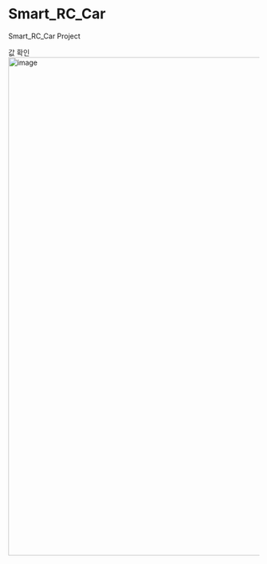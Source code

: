 # Smart_RC_Car
Smart_RC_Car Project


값 확인
<img width="1693" height="998" alt="image" src="https://github.com/user-attachments/assets/bbd0d083-c822-4969-b8d5-57be78eb6dbc" />
